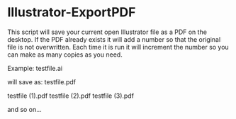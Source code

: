 # Illustrator-ExportPDF
This script will save your current open Illustrator file as a PDF on the desktop. 
If the PDF already exists it will add a number so that the original file is not overwritten.
Each time it is run it will increment the number so you can make as many copies as you need.

Example:
testfile.ai

will save as:
testfile.pdf

testfile (1).pdf
testfile (2).pdf
testfile (3).pdf

and so on...
